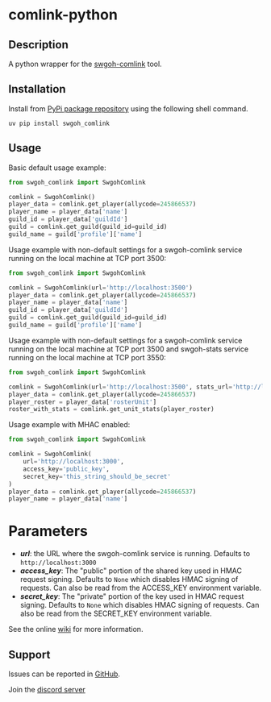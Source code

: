 # comlink-python

## Description

A python wrapper for the [swgoh-comlink](https://github.com/swgoh-utils/swgoh-comlink) tool.

## Installation
Install from [PyPi package repository](https://pypi.org/project/swgoh-comlink/) using the following shell command.

```buildoutcfg
uv pip install swgoh_comlink
```

## Usage

Basic default usage example:

```python
from swgoh_comlink import SwgohComlink

comlink = SwgohComlink()
player_data = comlink.get_player(allycode=245866537)
player_name = player_data['name']
guild_id = player_data['guildId']
guild = comlink.get_guild(guild_id=guild_id)
guild_name = guild['profile']['name']
```

Usage example with non-default settings for a swgoh-comlink service running on the local machine at TCP port 3500:

```python
from swgoh_comlink import SwgohComlink

comlink = SwgohComlink(url='http://localhost:3500')
player_data = comlink.get_player(allycode=245866537)
player_name = player_data['name']
guild_id = player_data['guildId']
guild = comlink.get_guild(guild_id=guild_id)
guild_name = guild['profile']['name']
```

Usage example with non-default settings for a swgoh-comlink service running on the local machine at TCP port 3500 and swgoh-stats service running on the local machine at TCP port 3550:

```python
from swgoh_comlink import SwgohComlink

comlink = SwgohComlink(url='http://localhost:3500', stats_url='http://localhost:3550')
player_data = comlink.get_player(allycode=245866537)
player_roster = player_data['rosterUnit']
roster_with_stats = comlink.get_unit_stats(player_roster)
```

Usage example with MHAC enabled:

```python
from swgoh_comlink import SwgohComlink

comlink = SwgohComlink(
    url='http://localhost:3000', 
    access_key='public_key', 
    secret_key='this_string_should_be_secret'
)
player_data = comlink.get_player(allycode=245866537)
player_name = player_data['name']
```

# Parameters

- **_url_**: the URL where the swgoh-comlink service is running. Defaults to `http://localhost:3000`
- **_access_key_**: The "public" portion of the shared key used in HMAC request signing. Defaults to `None` which disables HMAC signing of requests. Can also be read from the ACCESS_KEY environment variable.
- **_secret_key_**: The "private" portion of the key used in HMAC request signing. Defaults to `None` which disables HMAC signing of requests. Can also be read from the SECRET_KEY environment variable.

See the online [wiki](https://github.com/swgoh-utils/swgoh-comlink/wiki) for more information.

## Support

Issues can be reported in [GitHub](https://github.com/swgoh-utils/comlink-python/issues).

Join the [discord server](https://discord.gg/6PBfG5MzR3)
